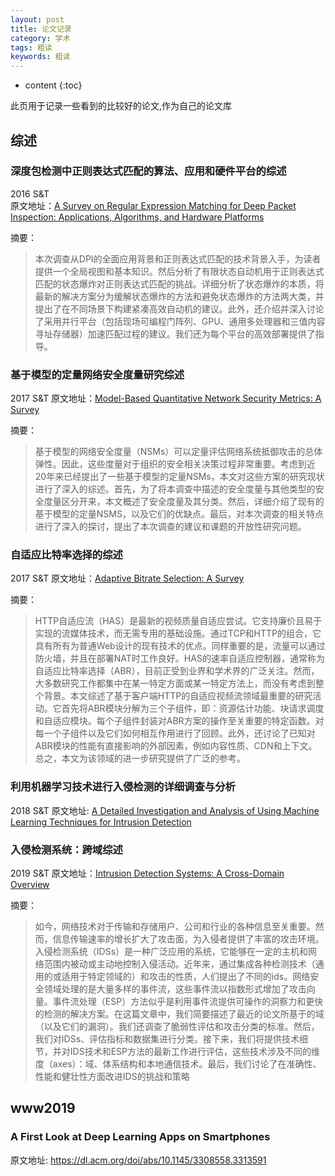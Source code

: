 ```yaml
---
layout: post
title: 论文记录
category: 学术
tags: 粗读
keywords: 粗读
---
```

* content
{:toc}

此页用于记录一些看到的比较好的论文,作为自己的论文库


## 综述

### 深度包检测中正则表达式匹配的算法、应用和硬件平台的综述


2016 S&T  
原文地址：[A Survey on Regular Expression Matching for Deep Packet Inspection: Applications, Algorithms, and Hardware Platforms](https://ieeexplore.ieee.org/document/7468531)

摘要：
>本次调查从DPI的全面应用背景和正则表达式匹配的技术背景入手，为读者提供一个全局视图和基本知识。然后分析了有限状态自动机用于正则表达式匹配的状态爆炸对正则表达式匹配的挑战。详细分析了状态爆炸的本质，将最新的解决方案分为缓解状态爆炸的方法和避免状态爆炸的方法两大类，并提出了在不同场景下构建紧凑高效自动机的建议。此外，还介绍并深入讨论了采用并行平台（包括现场可编程门阵列、GPU、通用多处理器和三值内容寻址存储器）加速匹配过程的建议。我们还为每个平台的高效部署提供了指导。

### 基于模型的定量网络安全度量研究综述

2017 S&T
原文地址：[Model-Based Quantitative Network Security Metrics: A Survey](https://ieeexplore.ieee.org/document/8017389)  

摘要：
>基于模型的网络安全度量（NSMs）可以定量评估网络系统抵御攻击的总体弹性。因此，这些度量对于组织的安全相关决策过程非常重要。考虑到近20年来已经提出了一些基于模型的定量NSMs，本文对这些方案的研究现状进行了深入的综述。首先，为了将本调查中描述的安全度量与其他类型的安全度量区分开来，本文概述了安全度量及其分类。然后，详细介绍了现有的基于模型的定量NSMS，以及它们的优缺点。最后，对本次调查的相关特点进行了深入的探讨，提出了本次调查的建议和课题的开放性研究问题。

### 自适应比特率选择的综述

2017 S&T
原文地址：[Adaptive Bitrate Selection: A Survey](https://ieeexplore.ieee.org/document/7976298)

摘要：
>HTTP自适应流（HAS）是最新的视频质量自适应尝试。它支持廉价且易于实现的流媒体技术，而无需专用的基础设施。通过TCP和HTTP的组合，它具有所有为普通Web设计的现有技术的优点。同样重要的是，流量可以通过防火墙，并且在部署NAT时工作良好。HAS的速率自适应控制器，通常称为自适应比特率选择（ABR），目前正受到业界和学术界的广泛关注。然而，大多数研究工作都集中在某一特定方面或某一特定方法上，而没有考虑到整个背景。本文综述了基于客户端HTTP的自适应视频流领域最重要的研究活动。它首先将ABR模块分解为三个子组件，即：资源估计功能、块请求调度和自适应模块。每个子组件封装对ABR方案的操作至关重要的特定函数。对每一个子组件以及它们如何相互作用进行了回顾。此外，还讨论了已知对ABR模块的性能有直接影响的外部因素，例如内容性质、CDN和上下文。总之，本文为该领域的进一步研究提供了广泛的参考。


### 利用机器学习技术进行入侵检测的详细调查与分析

2018 S&T
原文地址: [A Detailed Investigation and Analysis of Using Machine Learning Techniques for Intrusion Detection](https://ieeexplore.ieee.org/document/8386762)



### 入侵检测系统：跨域综述

2019 S&T
原文地址：[Intrusion Detection Systems: A Cross-Domain Overview](https://ieeexplore.ieee.org/document/8735821)

摘要：
>如今，网络技术对于传输和存储用户、公司和行业的各种信息至关重要。然而，信息传输速率的增长扩大了攻击面，为入侵者提供了丰富的攻击环境。入侵检测系统（IDSs）是一种广泛应用的系统，它能够在一定的主机和网络范围内被动或主动地控制入侵活动。近年来，通过集成各种检测技术（通用的或适用于特定领域的）和攻击的性质，人们提出了不同的ids。网络安全领域处理的是大量多样的事件流，这些事件流以指数形式增加了攻击向量。事件流处理（ESP）方法似乎是利用事件流提供可操作的洞察力和更快的检测的解决方案。在这篇文章中，我们简要描述了最近的论文所基于的域（以及它们的漏洞）。我们还调查了脆弱性评估和攻击分类的标准。然后，我们对IDSs、评估指标和数据集进行分类。接下来，我们将提供技术细节，并对IDS技术和ESP方法的最新工作进行评估，这些技术涉及不同的维度（axes）：域、体系结构和本地通信技术。最后，我们讨论了在准确性、性能和健壮性方面改进IDS的挑战和策略


## www2019


### A First Look at Deep Learning Apps on Smartphones


原文地址: <https://dl.acm.org/doi/abs/10.1145/3308558.3313591>